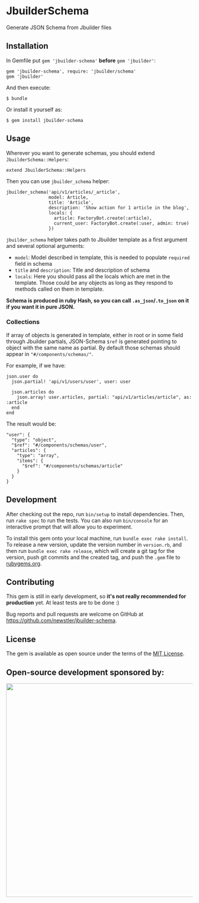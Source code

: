 # JbuilderSchema

Generate JSON Schema from Jbuilder files

## Installation

In Gemfile put `gem 'jbuilder-schema'` **before** `gem 'jbuilder'`:

    gem 'jbuilder-schema', require: 'jbuilder/schema'
    gem 'jbuilder'

And then execute:

    $ bundle

Or install it yourself as:

    $ gem install jbuilder-schema

## Usage

Wherever you want to generate schemas, you should extend `JbuilderSchema::Helpers`:

    extend JbuilderSchema::Helpers

Then you can use `jbuilder_schema` helper:

    jbuilder_schema('api/v1/articles/_article',
                    model: Article,
                    title: 'Article',
                    description: 'Show action for 1 article in the blog',
                    locals: {
                      article: FactoryBot.create(:article),
                      current_user: FactoryBot.create(:user, admin: true)
                    })

`jbuilder_schema` helper takes path to Jbuilder template as a first argument and several optional arguments:

- `model`: Model described in template, this is needed to populate `required` field in schema
- `title` and `description`: Title and description of schema
- `locals`: Here you should pass all the locals which are met in the template. Those could be any objects as long as they respond to methods called on them in template.

**Schema is produced in ruby Hash, so you can call `.as_json`/`.to_json` on it if you want it in pure JSON.**

### Collections

If array of objects is generated in template, either in root or in some field through Jbuilder partials, JSON-Schema `$ref` is generated pointing to object with the same name as partial. By default those schemas should appear in `"#/components/schemas/"`.

For example, if we have:

    json.user do
      json.partial! 'api/v1/users/user', user: user

      json.articles do
        json.array! user.articles, partial: "api/v1/articles/article", as: :article
      end
    end

The result would be:

    "user": {
      "type": "object",
      "$ref": "#/components/schemas/user",
      "articles": {
        "type": "array",
        "items": {
          "$ref": "#/components/schemas/article"
        }
      }
    }

## Development

After checking out the repo, run `bin/setup` to install dependencies. Then, run `rake spec` to run the tests. You can also run `bin/console` for an interactive prompt that will allow you to experiment.

To install this gem onto your local machine, run `bundle exec rake install`. To release a new version, update the version number in `version.rb`, and then run `bundle exec rake release`, which will create a git tag for the version, push git commits and the created tag, and push the `.gem` file to [rubygems.org](https://rubygems.org).

## Contributing

This gem is still in early development, so **it's not really recommended for production** yet. At least tests are to be done :)

Bug reports and pull requests are welcome on GitHub at https://github.com/newstler/jbuilder-schema.

## License

The gem is available as open source under the terms of the [MIT License](https://opensource.org/licenses/MIT).

## Open-source development sponsored by:

<a href="https://www.clickfunnels.com"><img src="https://images.clickfunnel.com/uploads/digital_asset/file/176632/clickfunnels-dark-logo.svg" width="575" /></a>
